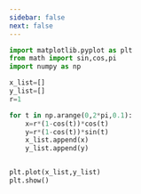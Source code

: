 ```yaml
---
sidebar: false
next: false
---
```

<BlogInfo/>






```python
import matplotlib.pyplot as plt
from math import sin,cos,pi
import numpy as np

x_list=[]
y_list=[]
r=1

for t in np.arange(0,2*pi,0.1):
    x=r*(1-cos(t))*cos(t)
    y=r*(1-cos(t))*sin(t)
    x_list.append(x)
    y_list.append(y)


plt.plot(x_list,y_list)
plt.show()

```






<ActionBox />
        
<style>#top-box {margin-top:0.5rem!important;}</style>
